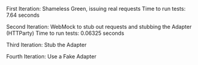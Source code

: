 First Iteration: Shameless Green, issuing real requests
Time to run tests: 7.64 seconds

Second Iteration:
WebMock to stub out requests and stubbing the Adapter (HTTParty)
Time to run tests: 0.06325 seconds


Third Iteration: Stub the Adapter

Fourth Iteration: Use a Fake Adapter
